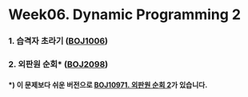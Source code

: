 # Week06. Dynamic Programming 2

### 1. 습격자 초라기    		([BOJ1006](https://boj.kr/1006))

### 2. 외판원 순회*       		([BOJ2098](https://boj.kr/2098))





#### *) 이 문제보다 쉬운 버전으로 [BOJ10971. 외판원 순회 2](https://boj.kr/10971)가 있습니다.

